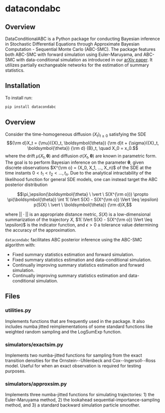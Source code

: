 # datacondabc

## Overview

DataConditionalABC is a Python package for conducting Bayesian inference in Stochastic Differential Equations through Approximate Bayesian Computation - Sequential Monte Carlo (ABC-SMC). The package features both ABC-SMC with forward simulation using Euler-Maruyama, and ABC-SMC with data-conditional simulation as introduced in our [arXiv paper](https://arxiv.org/abs/2310.10329). It utilizes partially exchangeable networks for the estimation of summary statistics. 

## Installation

To install run: 
```bash
pip install datacondabc
```

## Overview

Consider the time-homogeneous diffusion $(X_t)_{t \geq 0}$ satisfying the SDE
$${\rm d}X_t = {\mu}({X}_t, \boldsymbol{\theta}) {\rm d}t + {\sigma}({X}_t, \boldsymbol{\theta}) {\rm d} {B}_t, \quad X_0 = x_0.$$
where the drift $\mu(X_t, \boldsymbol{\theta})$ and diffusion $\sigma(X_t, \boldsymbol{\theta})$ are known in parametric form. The goal is to perform Bayesian inference on the parameter $\boldsymbol{\theta}$, given discrete observations $X^{\rm o} = (X_0, X_1, ..., X_n)$ of the SDE at the time instants $0 < t_1 < t_2 < ..., t_n$. Due to the analytical intractability of the likelihood function for general SDE models, one can instead target the ABC posterior distribution

$$\pi_\epsilon(\boldsymbol{\theta} \ \vert \ S(X^{\rm o}))  \propto \pi(\boldsymbol{\theta}) \int 1( \Vert S(X) - S(X^{\rm o}) \Vert \leq \epsilon) p(S(X) \ \vert \ \boldsymbol{\theta}) {\rm d}X,$$

where $||\cdot||$ is an appropriate distance metric, $S(X)$ is a low-dimensional summarization of the trajectory $X$, $1( \Vert S(X) - S(X^{\rm o}) \Vert \leq \epsilon)$ is the indicator function, and $\epsilon>0$ a tolerance value determining the accuracy of the approximation.  

`datacondabc` facilitates ABC posterior inference using the ABC-SMC algorithm with:
* Fixed summary statistics estimation and forward simulation.
* Fixed summary statistics estimation and data-conditional simulation.
* Continually improving summary statistics estimation and forward simulation.
* Continually improving summary statistics estimation and data-conditional simulation.

## Files

### utilities.py
Implements functions that are frequently used in the package. It also includes numba jitted reimplementations of some standard functions like weighted random sampling and the LogSumExp function.

### simulators/exactsim.py
Implements two numba-jitted functions for sampling from the exact transition densities for the Ornstein--Uhlenbeck and Cox--Ingersoll--Ross model. Useful for when an exact observation is required for testing purposes. 

### simulators/approxsim.py
Implements three numba-jitted functions for simulating trajectories: 1) the Euler-Maruyama method, 2) the lookahead sequential-importance-sampling method, and 3) a standard backward simulation particle smoother. 


